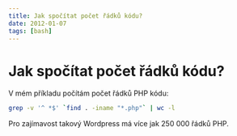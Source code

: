 ```yaml
---
title: Jak spočítat počet řádků kódu?
date: 2012-01-07
tags: [bash]
---
```



# Jak spočítat počet řádků kódu?

V mém příkladu počítám počet řádků PHP kódu:

```bash
grep -v '^ *$' `find . -iname "*.php"` | wc -l
```

Pro zajímavost takový Wordpress má více jak 250 000 řádků PHP.
